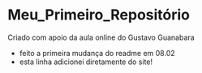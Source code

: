 # Meu_Primeiro_Repositório
 Criado com apoio da aula online do Gustavo Guanabara
- feito a primeira mudança do readme em 08.02
- esta linha adicionei diretamente do site!
